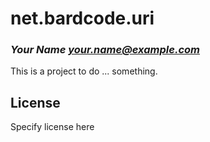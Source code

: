 # net.bardcode.uri
### _Your Name <your.name@example.com>_

This is a project to do ... something.

## License

Specify license here

